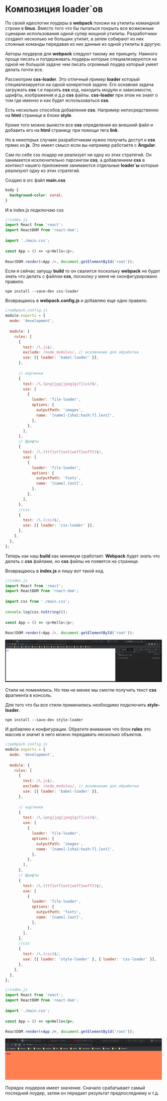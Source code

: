 # Композиция loader`ов

По своей идеологии лоудеры в **webpack** похожи на утилиты командной строки в **linux**. Вместо того что бы пытаться покрыть все возможные сценарии использования одной супер мощной утилиты. Разработчики создают несколько не больших утилит, а затем собирают из них сложные команды передавая из них данные из одной утилиты в другую.

Авторы лоудеров для **webpack** следуют такому же принципу. Намного проще писать и потдерживать лоудеры которые специализируются на одной не большой задаче чем писать огромный лоудер который умеет делать почти все.

Рассмотрим **css-loader**. Это отличный пример **loader** который специализируется на одной конкретной задаче. Его оснавная задача загружать **css** т.е парсить **css** код, находить модули и зависимости, шрифты, изображения и д.р **css** файлы. **css-loader** при этом не знает о том где именно и как будет использоваться **css**.

Есть несколько способов добавления **css**. Например непосредственно на **html** странице в блоке **style**.

Кроме того можно вынести все **css** определения во внешний файл и добавить его на **html** страницу при помощи тега **link**.

Но в некоторых случаях разработчикам нужно получить доступ к **css** прямо из **js**. Это имеет смысл если вы например работаете с **Angular**.

Сам по себе css лоадер не реализует ни одну из этих стратегий. Он занимается исключительно парсингом **css**, а добавлением **css** в контекст нашего приложения занимаются отдельные **loader`ы** которые реализуют одну из этих стратегий.

Создаю в src файл **main.css**

```css
body {
  background-color: coral;
}
```

И в index.js подключаю css

```js
//index.js
import React from 'react';
import ReactDOM from 'react-dom';

import './main.css';

const App = () => <p>Hello</p>;

ReactDOM.render(<App />, document.getElementById('root'));
```

Если я сейчас запущу **build** то он свалится поскольку **webpack** не будет знать что делать с файлом **css**, посколку у меня не сконфигурировано правило.

```shell
npm install --save-dev css-loader
```

Возвращаюсь в **webpack.config.js** и добавляю еще одно правило.

```js
//webpack.config.js
module.exports = {
  mode: 'development',

  module: {
    rules: [
      {
        test: /\.js$/,
        exclude: /node_modules/, // исключение для обработки
        use: [{ loader: 'babel-loader' }],
      },

      // картинки
      {
        test: /\.(png|jpg|jpeg|gif|ico)$/,
        use: [
          {
            loader: 'file-loader',
            options: {
              outputPath: 'images',
              name: '[name]-[sha1:hash:7].[ext]',
            },
          },
        ],
      },
      // Шрифты
      {
        test: /\.(ttf|otf|eot|woff|woff2)$/,
        use: [
          {
            loader: 'file-loader',
            options: {
              outputPath: 'fonts',
              name: '[name].[ext]',
            },
          },
        ],
      },
      //css
      {
        test: /\.(css)$/,
        use: [{ loader: 'css-loader' }],
      },
    ],
  },
};
```

Теперь как наш **build** как минимум сработает. **Webpack** будет знать что делать с **css** файлами, но **css** файлы не появятся на странице.

Возвращаюсь в **index.js** и пишу вот такой код.

```js
//index.js
import React from 'react';
import ReactDOM from 'react-dom';

import css from './main.css';

console.log(css.toString());

const App = () => <p>Hello</p>;

ReactDOM.render(<App />, document.getElementById('root'));
```

![](img/001.png)

Стили не поменялись. Но тем не менее мы смогли получить текст **css** фрагмента в консоль.

Для того что бы все стили применились необходимо подключить **style-loader**.

```shell
npm install --save-dev style-loader
```

И добавляю к конфигурации. Обратите внимание что блок **rules** это массив и значит в него можно передавать несколько объектов.

```js
//webpack.config.js
module.exports = {
  mode: 'development',

  module: {
    rules: [
      {
        test: /\.js$/,
        exclude: /node_modules/, // исключение для обработки
        use: [{ loader: 'babel-loader' }],
      },

      // картинки
      {
        test: /\.(png|jpg|jpeg|gif|ico)$/,
        use: [
          {
            loader: 'file-loader',
            options: {
              outputPath: 'images',
              name: '[name]-[sha1:hash:7].[ext]',
            },
          },
        ],
      },
      // Шрифты
      {
        test: /\.(ttf|otf|eot|woff|woff2)$/,
        use: [
          {
            loader: 'file-loader',
            options: {
              outputPath: 'fonts',
              name: '[name].[ext]',
            },
          },
        ],
      },
      //css
      {
        test: /\.(css)$/,
        use: [{ loader: 'style-loader' }, { loader: 'css-loader' }],
      },
    ],
  },
};
```

```jsx
//index.js
import React from 'react';
import ReactDOM from 'react-dom';

import './main.css';

const App = () => <p>Hello</p>;

ReactDOM.render(<App />, document.getElementById('root'));
```

![](img/002.png)

Порядок лоудеров имеет значение. Сначало срабатывает самый последний лоудер, затем он передает результат предпоследнему и т.д.
